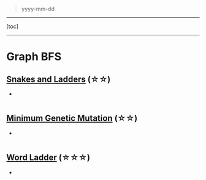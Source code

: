 > yyyy-mm-dd

---

[toc]

---

# Graph BFS

## [Snakes and Ladders](https://leetcode.com/problems/snakes-and-ladders)  (☆☆) ͏

- 

```python

```

## [Minimum Genetic Mutation](https://leetcode.com/problems/minimum-genetic-mutation)  (☆☆) ͏

- 

```python

```

## [Word Ladder](https://leetcode.com/problems/word-ladder)  (☆☆☆) ͏

- 

```python

```


